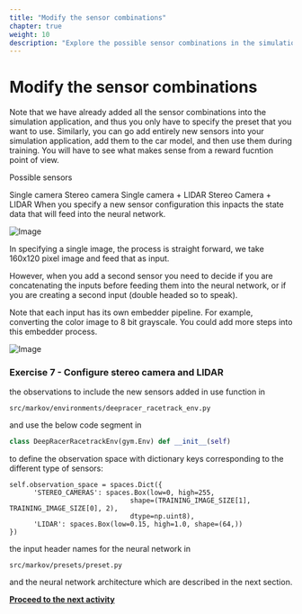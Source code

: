 ```yaml
---
title: "Modify the sensor combinations"
chapter: true
weight: 10
description: "Explore the possible sensor combinations in the simulation application."
---
```


# Modify the sensor combinations

Note that we have already added all the sensor combinations into the simulation application, and thus you only have to specify the preset that you want to use. Similarly, you can go add entirely new sensors into your simulation application, add them to the car model, and then use them during training. You will have to see what makes sense from a reward fucntion point of view.

Possible sensors

Single camera
Stereo camera
Single camera + LIDAR
Stereo Camera + LIDAR
When you specify a new sensor configuration this inpacts the state data that will feed into the neural network.

![Image](/images/400workshop/networkinput.png)

In specifying a single image, the process is straight forward, we take 160x120 pixel image and feed that as input.

However, when you add a second sensor you need to decide if you are concatenating the inputs before feeding them into the neural network, or if you are creating a second input (double headed so to speak).

Note that each input has its own embedder pipeline. For example, converting the color image to 8 bit grayscale. You could add more steps into this embedder process.

![Image](/images/400workshop/inputembedder.png)

### Exercise 7 - Configure stereo camera and LIDAR



the observations to include the new sensors added in use function in 

`src/markov/environments/deepracer_racetrack_env.py`

and use the below code segment in 
```python
class DeepRacerRacetrackEnv(gym.Env) def __init__(self) 
```
to define the observation space with dictionary keys corresponding to the different type of sensors:
```
self.observation_space = spaces.Dict({
      'STEREO_CAMERAS': spaces.Box(low=0, high=255,
                              shape=(TRAINING_IMAGE_SIZE[1], TRAINING_IMAGE_SIZE[0], 2),
                              dtype=np.uint8),
      'LIDAR': spaces.Box(low=0.15, high=1.0, shape=(64,))
})
```
the input header names for the neural network in 

`src/markov/presets/preset.py`

 and the neural network architecture which are described in the next section.

**[Proceed to the next activity](../modifyneuralnetwork/)**
